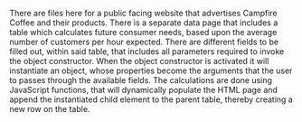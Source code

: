 There are files here for a public facing website that advertises Campfire Coffee and their products. There is a separate data page that includes a table which calculates future consumer needs, based upon the average number of customers per hour expected.  There are different fields to be filled out, within said table, that includes all parameters required to invoke the object constructor. When the object constructor is activated it will instantiate an object, whose properties become the arguments that the user to passes through the available fields.  The calculations are done using JavaScript functions, that will dynamically populate the HTML page and append the instantiated child element to the parent table, thereby creating a new row on the table. 

